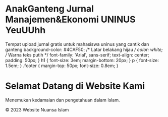 # AnakGanteng Jurnal Manajemen&Ekonomi UNINUS YeuUUhh
Tempat upload jurnal gratis untuk mahasiswa uninus yang cantik dan ganteng
            background-color: #4CAF50; /* Latar belakang hijau */
            color: white; /* Warna teks putih */
            font-family: 'Arial', sans-serif;
            text-align: center;
            padding: 50px;
        }
        h1 {
            font-size: 3em;
            margin-bottom: 20px;
        }
        p {
            font-size: 1.5em;
        }
        .footer {
            margin-top: 50px;
            font-size: 0.8em;
        }
    </style>
</head>
<body>
    <h1>Selamat Datang di Website Kami</h1>
    <p>Menemukan kedamaian dan pengetahuan dalam Islam.</p>
    <div class="footer">
        &copy; 2023 Website Nuansa Islam
    </div>
</body>
</html>
